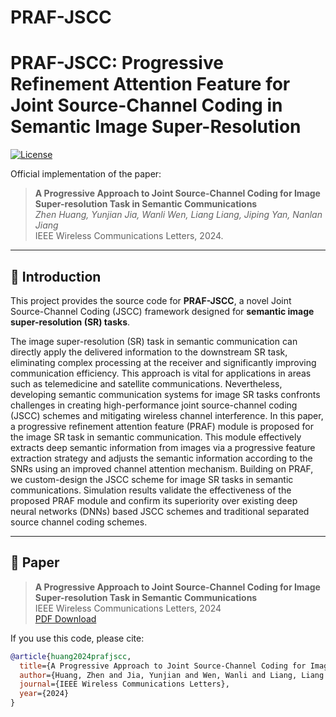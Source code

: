 # PRAF-JSCC
# PRAF-JSCC: Progressive Refinement Attention Feature for Joint Source-Channel Coding in Semantic Image Super-Resolution

[![License](https://img.shields.io/badge/license-MIT-blue.svg)](LICENSE)

Official implementation of the paper:  
> **A Progressive Approach to Joint Source-Channel Coding for Image Super-resolution Task in Semantic Communications**  
> *Zhen Huang, Yunjian Jia, Wanli Wen, Liang Liang, Jiping Yan, Nanlan Jiang*  
> IEEE Wireless Communications Letters, 2024.  

---

## 📖 Introduction  

This project provides the source code for **PRAF-JSCC**, a novel Joint Source-Channel Coding (JSCC) framework designed for **semantic image super-resolution (SR) tasks**.  

The image super-resolution (SR) task in semantic communication can directly apply the delivered information to the downstream SR task, eliminating complex processing at the receiver and significantly improving communication efficiency. This approach is vital for applications in areas such as telemedicine and satellite communications. Nevertheless, developing semantic communication systems for image SR tasks confronts challenges in creating high-performance joint source-channel coding (JSCC) schemes and mitigating wireless channel interference. In this paper, a progressive refinement attention feature (PRAF) module is proposed for the image SR task in semantic communication. This module effectively extracts deep semantic information from images via a progressive feature extraction strategy and adjusts the semantic information according to the SNRs using an improved channel attention mechanism. Building on PRAF, we custom-design the JSCC scheme for image SR tasks in semantic communications. Simulation results validate the effectiveness of the proposed PRAF module and confirm its superiority over existing deep neural networks (DNNs) based JSCC schemes and traditional separated source channel coding schemes.

---

## 📰 Paper  

> **A Progressive Approach to Joint Source-Channel Coding for Image Super-resolution Task in Semantic Communications**  
> IEEE Wireless Communications Letters, 2024  
> [PDF Download](./WCL2024-2585_Proof_hi.pdf)  

If you use this code, please cite:  

```bibtex
@article{huang2024prafjscc,
  title={A Progressive Approach to Joint Source-Channel Coding for Image Super-resolution Task in Semantic Communications},
  author={Huang, Zhen and Jia, Yunjian and Wen, Wanli and Liang, Liang and Yan, Jiping and Jiang, Nanlan},
  journal={IEEE Wireless Communications Letters},
  year={2024}
}
